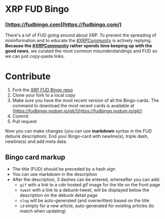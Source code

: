 # XRP FUD Bingo

### [https://fudbingo.com](https://fudbingo.com/)

There's a lof of FUD going around about XRP. To prevent the spreading of misinformation and to educate the [#XRPCommunity](https://twitter.com/search?q=xrpcommunity) is actively replying. **Because the [#XRPCommunity](https://twitter.com/search?q=xrpcommunity) rather spends time keeping up with the good news**, we curated the most common misunderstandings and FUD so we can just copy-paste links.

# Contribute

1. Fork the [XRP FUD Bingo repo](https://github.com/WietseWind/xrp-fud-bingo)
2. Clone your fork to a local copy
3. Make sure you have the most recent version of all the Bingo-cards. The command to download the most recent cards is available at [https://fudbingo.nodum.io/git/](https://fudbingo.nodum.io/git/)
4. Commit
5. Pull request

Now you can make changes (you can use **markdown** syntax in the FUD debunk description). End your Bingo-card with newline(s), triple dash, newline(s) and add meta data.

## Bingo card markup

- The title (FUD) should be preceded by a hash sign
- You can use markdown in the description
- After the description, 3 dashes can be entered, whereafter you can add:
  - `gif` with a link to a cdn hosted gif image for the tile on the front page
  - `tweet` with a link to a debunk-tweet, will be displayed below the description on the debunk detail page
  - `slug` will be auto-generated (and overwritten) based on the title
  - `id` empty for a new article, auto-generated for existing articles (to match when updating)